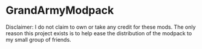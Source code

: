 # GrandArmyModpack

Disclaimer:
I do not claim to own or take any credit for these mods. The only reason this project exists is to help ease the 
distribution of the modpack to my small group of friends.

